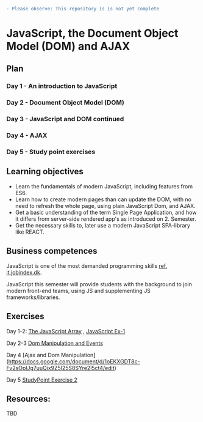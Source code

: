 ```diff
- Please observe: This repository is is not yet complete
```

# JavaScript, the Document Object Model (DOM) and  AJAX

## Plan

### Day 1 - An introduction to JavaScript

### Day 2 - Document Object Model (DOM)

### Day 3 - JavaScript and DOM continued

### Day 4 - AJAX

### Day 5 - Study point exercises

## Learning objectives
- Learn the fundamentals of modern JavaScript, including features from ES6.
- Learn how to create modern pages than can update the DOM, with no need to refresh the whole page, using plain JavaScript Dom, and AJAX.
- Get a basic understanding of the term Single Page Application, and how it differs from server-side rendered app's as introduced on 2. Semester.
- Get the necessary skills to, later use a modern JavaScript SPA-library like REACT.


## Business competences

JavaScript is one of the most demanded programming skills [ref. it.jobindex.dk](https://it.jobindex.dk/jobsoegning?q=javascript&supid=1).

JavaScript this semester will provide students with the background to join modern front-end teams, using JS and supplementing JS frameworks/libraries.

## Exercises 
Day 1-2: [The JavaScript Array](https://docs.google.com/document/d/1Yen8XRTEXOFuHwglEF5IyhTZXJIPnkPt2kVsATwvdsM/edit) , [JavaScript Ex-1](https://docs.google.com/document/d/1OQM3BDIpTkzgXPKBjXyVYrFvLLLU28eGJIIAxG1U4dc/edit)

Day 2-3 [Dom Manipulation and Events](https://docs.google.com/document/d/1bF7L1TRPlBX2liOoTO9_O0mUE7YROr0dYyQifKYg0TA/edit)

Day 4  [Ajax and Dom Manipulation] (https://docs.google.com/document/d/1oEKXGDT8c-Fv2sOplJg7uuQix9Z5l25S8SYre2l5ct4/edit)

Day 5 [StudyPoint Exercise 2](https://docs.google.com/document/d/1srOGFqoAouN65f6qNAp3dTKoJNf9gOyaToFCxEsDCAY/edit#heading=h.gjdgxs)
## Resources: 
TBD
